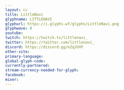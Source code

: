 ```yaml
---
layout: cc
title: LittleNavi
glyphname: LITTLENAVI
glyphurl: https://i.glyphs.wf/glyphs/LittleNavi.png
glyphwave: 8
youtube: 
twitch: https://twitch.tv/littlenavi_
twitter: https://twitter.com/littlenavi_
discord: https://discord.gg/eZqJUVF
other-site: 
primary-language: 
global-glyph-code: 
currently-partnered: 
stream-currency-needed-for-glyph: 
facebook: 
mixer: 
---
```



